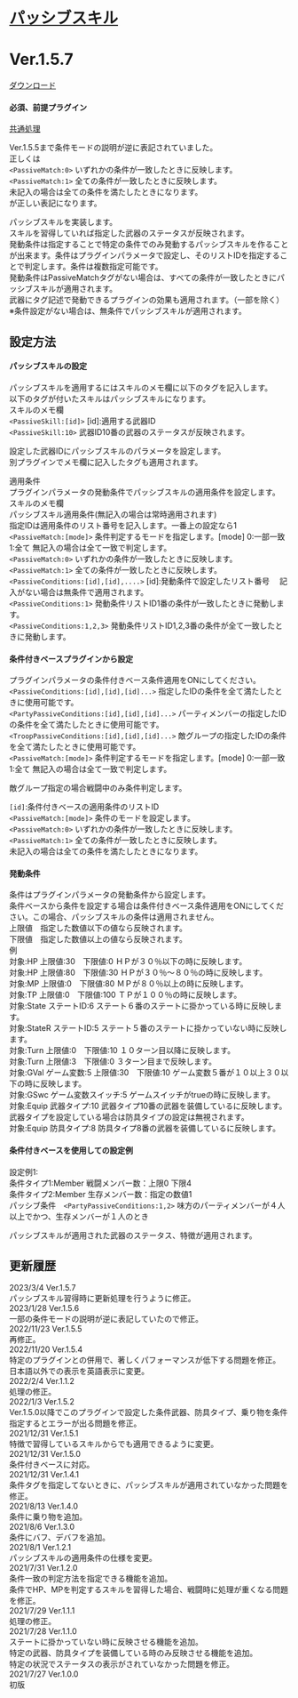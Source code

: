# [パッシブスキル](https://raw.githubusercontent.com/nuun888/MZ/master/NUUN_PassiveSkill.js)
# Ver.1.5.7
[ダウンロード](https://raw.githubusercontent.com/nuun888/MZ/master/NUUN_PassiveSkill.js)
#### 必須、前提プラグイン
[共通処理](https://github.com/nuun888/MZ/blob/master/README/Base.md)  

Ver.1.5.5まで条件モードの説明が逆に表記されていました。  
正しくは  
`<PassiveMatch:0>` いずれかの条件が一致したときに反映します。  
`<PassiveMatch:1>` 全ての条件が一致したときに反映します。  
未記入の場合は全ての条件を満たしたときになります。  
が正しい表記になります。  

パッシブスキルを実装します。  
スキルを習得していれば指定した武器のステータスが反映されます。  
発動条件は指定することで特定の条件でのみ発動するパッシブスキルを作ることが出来ます。条件はプラグインパラメータで設定し、そのリストIDを指定することで判定します。条件は複数指定可能です。  
発動条件はPassiveMatchタグがない場合は、すべての条件が一致したときにパッシブスキルが適用されます。  
武器にタグ記述で発動できるプラグインの効果も適用されます。（一部を除く）  
※条件設定がない場合は、無条件でパッシブスキルが適用されます。  

## 設定方法
#### パッシブスキルの設定
パッシブスキルを適用するにはスキルのメモ欄に以下のタグを記入します。  
以下のタグが付いたスキルはパッシブスキルになります。  
スキルのメモ欄  
`<PassiveSkill:[id]>` [id]:適用する武器ID  
`<PassiveSkill:10>` 武器ID10番の武器のステータスが反映されます。  

設定した武器IDにパッシブスキルのパラメータを設定します。  
別プラグインでメモ欄に記入したタグも適用されます。  

適用条件  
プラグインパラメータの発動条件でパッシブスキルの適用条件を設定します。  
スキルのメモ欄  
パッシブスキル適用条件(無記入の場合は常時適用されます)  
指定IDは適用条件のリスト番号を記入します。一番上の設定なら1  
`<PassiveMatch:[mode]>` 条件判定するモードを指定します。[mode] 0:一部一致　1:全て 無記入の場合は全て一致で判定します。  
`<PassiveMatch:0>` いずれかの条件が一致したときに反映します。  
`<PassiveMatch:1>` 全ての条件が一致したときに反映します。  
`<PassiveConditions:[id],[id],....>` [id]:発動条件で設定したリスト番号  　記入がない場合は無条件で適用されます。  
`<PassiveConditions:1>` 発動条件リストID1番の条件が一致したときに発動します。  
`<PassiveConditions:1,2,3>` 発動条件リストID1,2,3番の条件が全て一致したときに発動します。  


#### 条件付きベースプラグインから設定 
プラグインパラメータの条件付きベース条件適用をONにしてください。
`<PassiveConditions:[id],[id],[id]...>` 指定したIDの条件を全て満たしたときに使用可能です。  
`<PartyPassiveConditions:[id],[id],[id]...>` パーティメンバーの指定したIDの条件を全て満たしたときに使用可能です。  
`<TroopPassiveConditions:[id],[id],[id]...>` 敵グループの指定したIDの条件を全て満たしたときに使用可能です。  
`<PassiveMatch:[mode]>` 条件判定するモードを指定します。[mode] 0:一部一致　1:全て 無記入の場合は全て一致で判定します。  

敵グループ指定の場合戦闘中のみ条件判定します。

`[id]`:条件付きベースの適用条件のリストID  
`<PassiveMatch:[mode]>` 条件のモードを設定します。  
`<PassiveMatch:0>` いずれかの条件が一致したときに反映します。  
`<PassiveMatch:1>` 全ての条件が一致したときに反映します。  
未記入の場合は全ての条件を満たしたときになります。  

#### 発動条件
条件はプラグインパラメータの発動条件から設定します。  
条件ベースから条件を設定する場合は条件付きベース条件適用をONにしてください。この場合、パッシブスキルの条件は適用されません。  
上限値　指定した数値以下の値なら反映されます。  
下限値　指定した数値以上の値なら反映されます。  
例  
対象:HP 上限値:30　下限値:0 ＨＰが３０％以下の時に反映します。  
対象:HP 上限値:80　下限値:30 ＨＰが３０％～８０％の時に反映します。  
対象:MP 上限値:0　下限値:80 ＭＰが８０％以上の時に反映します。  
対象:TP 上限値:0　下限値:100 ＴＰが１００％の時に反映します。  
対象:State ステートID:6 ステート６番のステートに掛かっている時に反映します。  
対象:StateR ステートID:5 ステート５番のステートに掛かっていない時に反映します。  
対象:Turn 上限値:0　下限値:10 １０ターン目以降に反映します。  
対象:Turn 上限値:3　下限値:0 ３ターン目まで反映します。  
対象:GVal ゲーム変数:5 上限値:30　下限値:10 ゲーム変数５番が１０以上３０以下の時に反映します。  
対象:GSwc ゲーム変数スイッチ:5 ゲームスイッチがtrueの時に反映します。  
対象:Equip 武器タイプ:10 武器タイプ10番の武器を装備しているに反映します。武器タイプを設定している場合は防具タイプの設定は無視されます。  
対象:Equip 防具タイプ:8 防具タイプ8番の武器を装備しているに反映します。

#### 条件付きベースを使用しての設定例
設定例1:  
条件タイプ1:Member 戦闘メンバー数：上限0 下限4  
条件タイプ2:Member 生存メンバー数：指定の数値1  
パッシブ条件　`<PartyPassiveConditions:1,2>` 味方のパーティメンバーが４人以上でかつ、生存メンバーが１人のとき  

パッシブスキルが適用された武器のステータス、特徴が適用されます。  

## 更新履歴
2023/3/4 Ver.1.5.7  
パッシブスキル習得時に更新処理を行うように修正。  
2023/1/28 Ver.1.5.6  
一部の条件モードの説明が逆に表記していたので修正。  
2022/11/23 Ver.1.5.5  
再修正。  
2022/11/20 Ver.1.5.4  
特定のプラグインとの併用で、著しくパフォーマンスが低下する問題を修正。  
日本語以外での表示を英語表示に変更。  
2022/2/4 Ver.1.1.2  
処理の修正。  
2022/1/3 Ver.1.5.2  
Ver.1.5.0以降でこのプラグインで設定した条件武器、防具タイプ、乗り物を条件指定するとエラーが出る問題を修正。  
2021/12/31 Ver.1.5.1  
特徴で習得しているスキルからでも適用できるように変更。  
2021/12/31 Ver.1.5.0  
条件付きベースに対応。  
2021/12/31 Ver.1.4.1  
条件タグを指定してないときに、パッシブスキルが適用されていなかった問題を修正。  
2021/8/13 Ver.1.4.0  
条件に乗り物を追加。  
2021/8/6 Ver.1.3.0  
条件にバフ、デバフを追加。  
2021/8/1 Ver.1.2.1  
パッシブスキルの適用条件の仕様を変更。  
2021/7/31 Ver.1.2.0  
条件一致の判定方法を指定できる機能を追加。  
条件でHP、MPを判定するスキルを習得した場合、戦闘時に処理が重くなる問題を修正。  
2021/7/29 Ver.1.1.1  
処理の修正。  
2021/7/28 Ver.1.1.0  
ステートに掛かっていない時に反映させる機能を追加。  
特定の武器、防具タイプを装備している時のみ反映させる機能を追加。  
特定の状況でステータスの表示がされていなかった問題を修正。  
2021/7/27 Ver.1.0.0  
初版  
